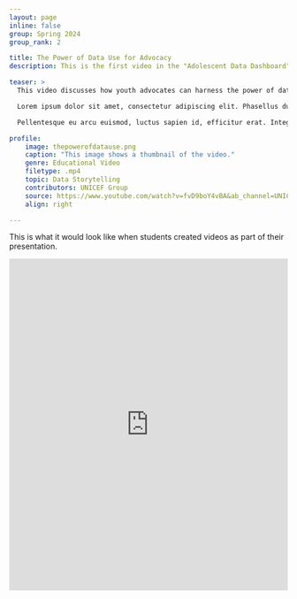```yaml
---
layout: page
inline: false
group: Spring 2024
group_rank: 2

title: The Power of Data Use for Advocacy 
description: This is the first video in the "Adolescent Data Dashboard" series.

teaser: >
  This video discusses how youth advocates can harness the power of data to create impactful positive social change and healthier lives.<br><br>

  Lorem ipsum dolor sit amet, consectetur adipiscing elit. Phasellus dui elit, faucibus vel felis vitae, elementum faucibus velit. Sed laoreet lectus non mattis pellentesque. Suspendisse quam magna, vulputate non varius eget, eleifend eu justo. Praesent justo nibh, blandit vitae mattis vitae, varius eget turpis. Phasellus dignissim lectus at massa feugiat maximus. In hac habitasse platea dictumst. Aenean eget mauris sem. Cras rutrum nisi nec nibh laoreet mattis. Duis viverra, orci dapibus tempus egestas, nunc nisl maximus massa, non tempor mi massa eget tellus.<br><br>

  Pellentesque eu arcu euismod, luctus sapien id, efficitur erat. Integer id ultrices nibh. Suspendisse ac laoreet nibh. Suspendisse gravida turpis non turpis dictum pharetra. Maecenas dictum volutpat volutpat. Ut odio elit, placerat quis mollis rutrum, maximus tristique leo. Proin consectetur odio sed viverra fermentum. Vestibulum ante ipsum primis in faucibus orci luctus et ultrices posuere cubilia curae; Praesent sodales lacinia sem ut faucibus. Curabitur a lectus gravida, gravida lectus at, scelerisque justo. Nam tincidunt sit amet ipsum quis dictum. Integer id sem eget lectus sodales aliquet vel sed velit. Class aptent taciti sociosqu ad litora torquent per conubia nostra, per inceptos himenaeos. Pellentesque sem neque, vestibulum sit amet condimentum vitae, tincidunt sed ante. Nunc et erat tortor. Phasellus varius vestibulum metus."

profile:
    image: thepowerofdatause.png
    caption: "This image shows a thumbnail of the video."
    genre: Educational Video
    filetype: .mp4
    topic: Data Storytelling
    contributors: UNICEF Group
    source: https://www.youtube.com/watch?v=fvD9boY4vBA&ab_channel=UNICEFData
    align: right

---
```


This is what it would look like when students created videos as part of their presentation.

<iframe width="100%" height="600px" src="https://www.youtube.com/embed/fvD9boY4vBA?si=WieLNXuc1Qoo7Wuc" title="YouTube video player" frameborder="0" allow="accelerometer; autoplay; clipboard-write; encrypted-media; gyroscope; picture-in-picture; web-share" allowfullscreen></iframe>
